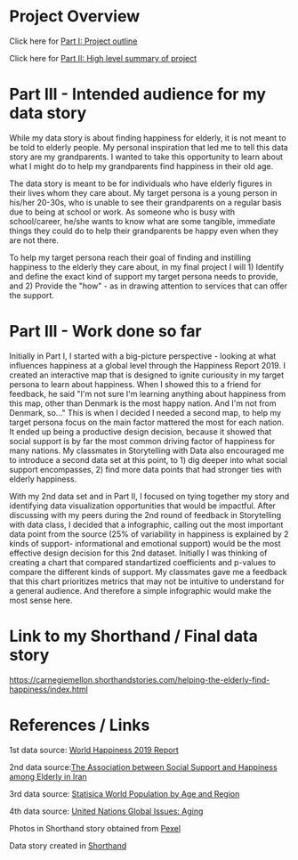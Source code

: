 # Project Overview

Click here for [Part I: Project outline](https://eileenowang.github.io/final_project_eileenwang/)

Click here for [Part II: High level summary of project](https://eileenowang.github.io/final_project_part_ii/)

# Part III - Intended audience for my data story
While my data story is about finding happiness for elderly, it is not meant to be told to elderly people. My personal inspiration that led me to tell this data story are my grandparents. I wanted to take this opportunity to learn about what I might do to help my grandparents find happiness in their old age. 

The data story is meant to be for individuals who have elderly figures in their lives whom they care about. My target persona is a young person in his/her 20-30s, who is unable to see their grandparents on a regular basis due to being at school or work. As someone who is busy with school/career, he/she wants to know what are some tangible, immediate things they could do to help their grandparents be happy even when they are not there. 

To help my target persona reach their goal of finding and instilling happiness to the elderly they care about, in my final project I will 1) Identify and define the exact kind of support my target persona needs to provide, and 2) Provide the "how" - as in drawing attention to services that can offer the support. 

# Part III - Work done so far 

Initially in Part I, I started with a big-picture perspective - looking at what influences happiness at a global level through the Happiness Report 2019. I created an interactive map that is designed to ignite curiousity in my target persona to learn about happiness. When I showed this to a friend for feedback, he said "I'm not sure I'm learning anything about happiness from this map, other than Denmark is the most happy nation. And I'm not from Denmark, so..." This is when I decided I needed a second map, to help my target persona focus on the main factor mattered the most for each nation. It ended up being a productive design decision, because it showed that social support is by far the most common driving factor of happiness for many nations. My classmates in Storytelling with Data also encouraged me to introduce a second data set at this point, to 1) dig deeper into what social support encompasses, 2) find more data points that had stronger ties with elderly happiness. 

With my 2nd data set and in Part II, I focused on tying together my story and identifying data visualization opportunities that would be impactful. After discussing with my peers during the 2nd round of feedback in Storytelling with data class, I decided that a infographic, calling out the most important data point from the source (25% of variability in happiness is explained by 2 kinds of support- informational and emotional support) would be the most effective design decision for this 2nd dataset. Initially I was thinking of creating a chart that compared standartized coefficients and p-values to compare the different kinds of support. My classmates gave me a feedback that this chart prioritizes metrics that may not be intuitive to understand for a general audience. And therefore a simple infographic would make the most sense here. 

# Link to my Shorthand / Final data story

https://carnegiemellon.shorthandstories.com/helping-the-elderly-find-happiness/index.html

# References / Links
1st data source: [World Happiness 2019 Report](https://www.kaggle.com/unsdsn/world-happiness#2019.csv)

2nd data source:[The Association between Social Support and Happiness among Elderly in Iran](https://www.ncbi.nlm.nih.gov/pmc/articles/PMC6056407/)

3rd data source: [Statisica World Population by Age and Region](https://www.statista.com/statistics/265759/world-population-by-age-and-region/)

4th data source: [United Nations Global Issues: Aging](https://www.un.org/en/sections/issues-depth/ageing/)

Photos in Shorthand story obtained from [Pexel](https://www.pexels.com/)

Data story created in [Shorthand](https://shorthand.com/)
